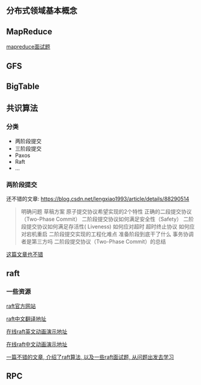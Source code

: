 ## 分布式领域基本概念







## MapReduce

[mapreduce面试题](https://blog.csdn.net/WYpersist/article/details/80102778) 





## GFS









## BigTable







## 共识算法

### 分类

* 两阶段提交
* 三阶段提交
* Paxos
* Raft
* ...

### 两阶段提交

还不错的文章: https://blog.csdn.net/lengxiao1993/article/details/88290514

> 明确问题
> 草稿方案
> 原子提交协议希望实现的2个特性
> 正确的二段提交协议（Two-Phase Commit）
> 二阶段提交协议如何满足安全性（Safety）
> 二阶段提交协议如何满足存活性( Liveness)
> 如何应对超时
> 超时终止协议
> 如何应对宕机重启
> 二阶段提交实现的工程化难点
> 准备阶段到底干了什么
> 事务协调者是第三方吗
> 二阶段提交协议（Two-Phase Commit）的总结

[这篇文章也不错](https://blog.csdn.net/u010191243/article/details/52081891) 





## raft

### 一些资源

[raft官方网站](https://raft.github.io/) 

[raft中文翻译地址](https://github.com/maemual/raft-zh_cn/blob/master/raft-zh_cn.md) 

[在线raft英文动画演示地址](http://thesecretlivesofdata.com/raft/) 

[在线raft中文动画演示地址](http://www.kailing.pub/raft/index.html) 

[一篇不错的文章, 介绍了raft算法, 以及一些raft面试题, 从问题出发去学习](https://blog.csdn.net/daaikuaichuan/article/details/98627822) 





## RPC

